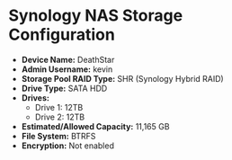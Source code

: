 # Synology NAS Storage Configuration

- **Device Name:** DeathStar
- **Admin Username:** kevin
- **Storage Pool RAID Type:** SHR (Synology Hybrid RAID)
- **Drive Type:** SATA HDD
- **Drives:**
  - Drive 1: 12TB
  - Drive 2: 12TB
- **Estimated/Allowed Capacity:** 11,165 GB
- **File System:** BTRFS
- **Encryption:** Not enabled 